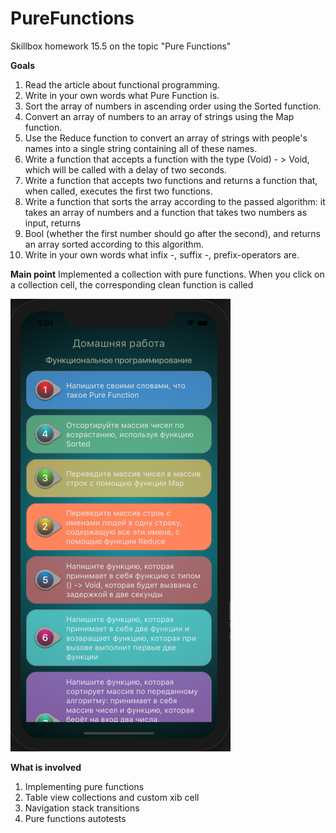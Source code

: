 # PureFunctions
Skillbox homework 15.5 on the topic "Pure Functions"

**Goals**
1. Read the article about functional programming.
2. Write in your own words what Pure Function is.
3. Sort the array of numbers in ascending order using the Sorted function.
4. Convert an array of numbers to an array of strings using the Map function.
5. Use the Reduce function to convert an array of strings with people's names into a single string containing all of these names.
6. Write a function that accepts a function with the type (Void) - > Void, which will be called with a delay of two seconds.
7. Write a function that accepts two functions and returns a function that, when called, executes the first two functions.
8. Write a function that sorts the array according to the passed algorithm: it takes an array of numbers and a function that takes two numbers as input, returns 
9. Bool (whether the first number should go after the second), and returns an array sorted according to this algorithm.
10.  Write in your own words what infix -, suffix -, prefix-operators are.

**Main point**
Implemented a collection with pure functions. When you click on a collection cell, the corresponding clean function is called

![Image alt](https://github.com/IgorNikiforovV/PureFunctions/raw/master/MainScreen.png)

**What is involved**

1. Implementing pure functions
2. Table view collections and custom xib cell
3. Navigation stack transitions
4. Pure functions autotests
